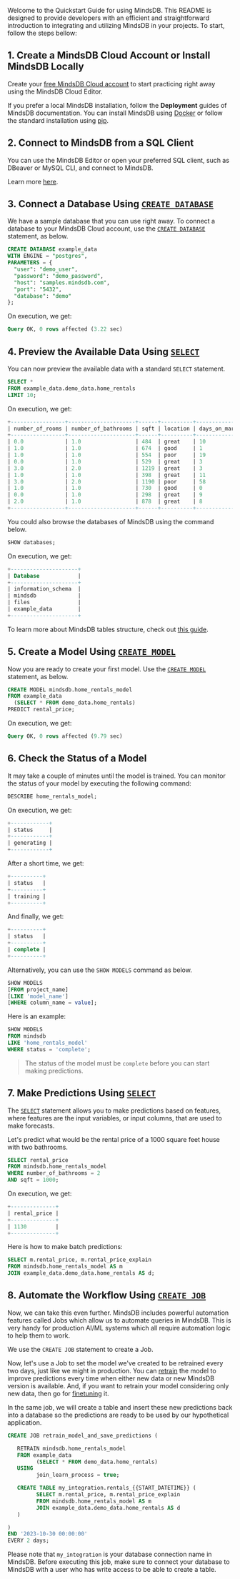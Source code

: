 Welcome to the Quickstart Guide for using MindsDB. This README is designed to provide developers with an efficient and straightforward introduction to integrating and utilizing MindsDB in your projects. To start, follow the steps bellow:


## 1. Create a MindsDB Cloud Account or Install MindsDB Locally

Create your [free MindsDB Cloud account](https://cloud.mindsdb.com/register) to
start practicing right away using the MindsDB Cloud Editor.

If you prefer a local MindsDB installation, follow the **Deployment** guides of
MindsDB documentation. You can install MindsDB using
[Docker](setup/self-hosted/docker/) or follow the standard installation using
[pip](setup/self-hosted/pip/source/).

## 2. Connect to MindsDB from a SQL Client

You can use the MindsDB Editor or open your preferred SQL client, such
as DBeaver or MySQL CLI, and connect to MindsDB.

Learn more [here](/mindsdb-sql-overview).

## 3. Connect a Database Using [`CREATE DATABASE`](/sql/create/databases/)

We have a sample database that you can use right away. To connect a database to your MindsDB Cloud account, use the [`CREATE DATABASE`](/sql/create/databases/) statement, as below.

```sql
CREATE DATABASE example_data
WITH ENGINE = "postgres",
PARAMETERS = {
  "user": "demo_user",
  "password": "demo_password",
  "host": "samples.mindsdb.com",
  "port": "5432",
  "database": "demo"
};
```

On execution, we get:

```sql
Query OK, 0 rows affected (3.22 sec)
```

## 4. Preview the Available Data Using [`SELECT`](/sql/api/select/)

You can now preview the available data with a standard `SELECT` statement.

```sql
SELECT *
FROM example_data.demo_data.home_rentals
LIMIT 10;
```

On execution, we get:

```sql
+-----------------+---------------------+------+----------+----------------+---------------+--------------+--------------+
| number_of_rooms | number_of_bathrooms | sqft | location | days_on_market | initial_price | neighborhood | rental_price |
+-----------------+---------------------+------+----------+----------------+---------------+--------------+--------------+
| 0.0             | 1.0                 | 484  | great    | 10             | 2271          | south_side   | 2271         |
| 1.0             | 1.0                 | 674  | good     | 1              | 2167          | downtown     | 2167         |
| 1.0             | 1.0                 | 554  | poor     | 19             | 1883          | westbrae     | 1883         |
| 0.0             | 1.0                 | 529  | great    | 3              | 2431          | south_side   | 2431         |
| 3.0             | 2.0                 | 1219 | great    | 3              | 5510          | south_side   | 5510         |
| 1.0             | 1.0                 | 398  | great    | 11             | 2272          | south_side   | 2272         |
| 3.0             | 2.0                 | 1190 | poor     | 58             | 4463          | westbrae     | 4124         |
| 1.0             | 1.0                 | 730  | good     | 0              | 2224          | downtown     | 2224         |
| 0.0             | 1.0                 | 298  | great    | 9              | 2104          | south_side   | 2104         |
| 2.0             | 1.0                 | 878  | great    | 8              | 3861          | south_side   | 3861         |
+-----------------+---------------------+------+----------+----------------+---------------+--------------+--------------+
```

You could also browse the databases of MindsDB using the command below.

```sql
SHOW databases;
```

On execution, we get:

```sql
+---------------------+
| Database            |
+---------------------+
| information_schema  |
| mindsdb             |
| files               |
| example_data        |
+---------------------+
```

To learn more about MindsDB tables structure, check out
[this guide](/sql/table-structure/).

## 5. Create a Model Using [`CREATE MODEL`](/sql/create/model/)

Now you are ready to create your first model. Use the
[`CREATE MODEL`](/sql/create/model/) statement, as below.

```sql
CREATE MODEL mindsdb.home_rentals_model
FROM example_data
  (SELECT * FROM demo_data.home_rentals)
PREDICT rental_price;
```

On execution, we get:

```sql
Query OK, 0 rows affected (9.79 sec)
```

## 6. Check the Status of a Model

It may take a couple of minutes until the model is trained. You can monitor
the status of your model by executing the following command:

```sql
DESCRIBE home_rentals_model;
```

On execution, we get:

```sql
+------------+
| status     |
+------------+
| generating |
+------------+
```

After a short time, we get:

```sql
+----------+
| status   |
+----------+
| training |
+----------+
```

And finally, we get:

```sql
+----------+
| status   |
+----------+
| complete |
+----------+
```

Alternatively, you can use the `SHOW MODELS` command as below.

```sql
SHOW MODELS
[FROM project_name]
[LIKE 'model_name']
[WHERE column_name = value];
```

Here is an example:

```sql
SHOW MODELS
FROM mindsdb
LIKE 'home_rentals_model'
WHERE status = 'complete';
```
> The status of the model must be `complete` before you can start making predictions.

## 7. Make Predictions Using [`SELECT`](/sql/api/select/)

The [`SELECT`](/sql/api/select/) statement allows you to make predictions based
on features, where features are the input variables, or input columns, that are
used to make forecasts.

Let's predict what would be the rental price of a 1000 square feet house with
two bathrooms.

```sql
SELECT rental_price
FROM mindsdb.home_rentals_model
WHERE number_of_bathrooms = 2
AND sqft = 1000;
```

On execution, we get:

```sql
+--------------+
| rental_price |
+--------------+
| 1130         |
+--------------+
```

Here is how to make batch predictions:

```sql
SELECT m.rental_price, m.rental_price_explain
FROM mindsdb.home_rentals_model AS m
JOIN example_data.demo_data.home_rentals AS d;
```

## 8. Automate the Workflow Using [`CREATE JOB`](/sql/create/jobs/)

Now, we can take this even further. MindsDB includes powerful automation features called Jobs which allow us to automate queries in MindsDB. This is very handy for production AI/ML systems which all require automation logic to help them to work.

We use the `CREATE JOB` statement to create a Job.

Now, let's use a Job to set the model we've created to be retrained every two days, just like we might in production. You can [retrain](/sql/api/retrain/) the model to improve predictions every time when either new data or new MindsDB version is available. And, if you want to retrain your model considering only new data, then go for [finetuning](/sql/api/finetune/) it.

In the same job, we will create a table and insert these new predictions back into a database so the predictions are ready to be used by our hypothetical application.

```sql
CREATE JOB retrain_model_and_save_predictions (

   RETRAIN mindsdb.home_rentals_model
   FROM example_data
         (SELECT * FROM demo_data.home_rentals)
   USING
         join_learn_process = true;

   CREATE TABLE my_integration.rentals_{{START_DATETIME}} (
         SELECT m.rental_price, m.rental_price_explain
         FROM mindsdb.home_rentals_model AS m
         JOIN example_data.demo_data.home_rentals AS d
   )

)
END '2023-10-30 00:00:00'
EVERY 2 days;
```

Please note that `my_integration` is your database connection name in MindsDB. Before executing this job, make sure to connect your database to MindsDB with a user who has write access to be able to create a table.

